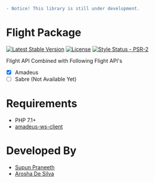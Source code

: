 ```diff
- Notice! This library is still under development.
```


# Flight Package

[![Latest Stable Version](https://poser.pugx.org/appletechlabs/flight/v/stable)](https://packagist.org/packages/appletechlabs/flight)
[![License](https://poser.pugx.org/appletechlabs/flight/license)](https://packagist.org/packages/appletechlabs/flight)
 [![Style Status - PSR-2](https://styleci.io/repos/111105372/shield?branch=master)](https://styleci.io/repos/111105372)

Flight API Combined with Following Flight API's
- [x] Amadeus
- [ ] Sabre (Not Available Yet)

# Requirements

- PHP 7.1+
- [amadeus-ws-client](https://github.com/amabnl/amadeus-ws-client)

# Developed By
- [Supun Praneeth](https://github.com/spmsupun)
- [Arosha De Silva](https://github.com/arosha445)


